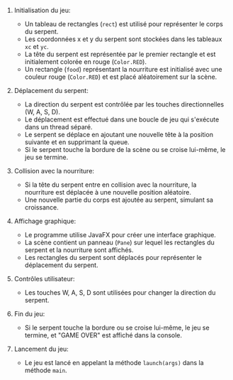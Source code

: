 

1. Initialisation du jeu:
   - Un tableau de rectangles (`rect`) est utilisé pour représenter le corps du serpent.
   - Les coordonnées x et y du serpent sont stockées dans les tableaux `xc` et `yc`.
   - La tête du serpent est représentée par le premier rectangle et est initialement colorée en rouge (`Color.RED`).
   - Un rectangle (`food`) représentant la nourriture est initialisé avec une couleur rouge (`Color.RED`) et est placé aléatoirement sur la scène.

2. Déplacement du serpent:
   - La direction du serpent est contrôlée par les touches directionnelles (W, A, S, D).
   - Le déplacement est effectué dans une boucle de jeu qui s'exécute dans un thread séparé.
   - Le serpent se déplace en ajoutant une nouvelle tête à la position suivante et en supprimant la queue.
   - Si le serpent touche la bordure de la scène ou se croise lui-même, le jeu se termine.

3. Collision avec la nourriture:
   - Si la tête du serpent entre en collision avec la nourriture, la nourriture est déplacée à une nouvelle position aléatoire.
   - Une nouvelle partie du corps est ajoutée au serpent, simulant sa croissance.

4. Affichage graphique:
   - Le programme utilise JavaFX pour créer une interface graphique.
   - La scène contient un panneau (`Pane`) sur lequel les rectangles du serpent et la nourriture sont affichés.
   - Les rectangles du serpent sont déplacés pour représenter le déplacement du serpent.

5. Contrôles utilisateur:
   - Les touches W, A, S, D sont utilisées pour changer la direction du serpent.

6. Fin du jeu:
   - Si le serpent touche la bordure ou se croise lui-même, le jeu se termine, et "GAME OVER" est affiché dans la console.

7. Lancement du jeu:
   - Le jeu est lancé en appelant la méthode `launch(args)` dans la méthode `main`.

